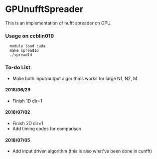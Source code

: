 # GPUnufftSpreader

This is an implementation of nufft spreader on GPU.

### Usage on ccblin019

```
  module load cuda
  make spread1d
  ./spread1d
``` 
### To-do List
 - Make both input/output algorithms works for large N1, N2, M
#### 2018/06/29
 - Finish 1D dir=1
#### 2018/07/02 
 - Finish 2D dir=1
 - Add timing codes for comparison
#### 2018/07/05
 - Add input driven algorithm (this is also what've been done in cunfft)
